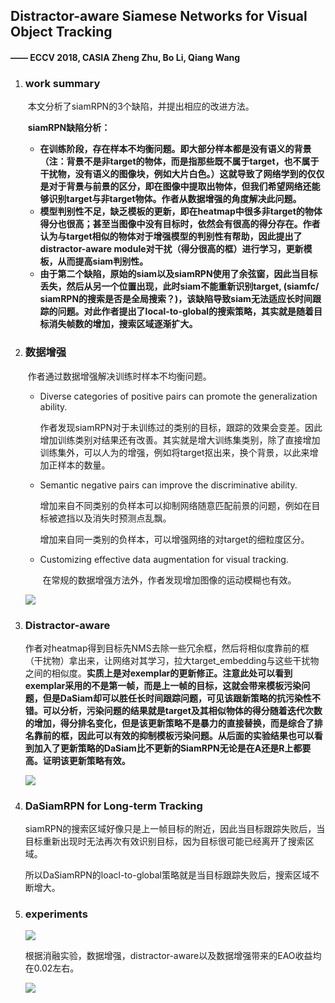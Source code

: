 ## Distractor-aware Siamese Networks for Visual Object Tracking

#### 													—— ECCV 2018, CASIA Zheng Zhu, Bo Li, Qiang Wang

1. ### work summary

   ​	本文分析了siamRPN的3个缺陷，并提出相应的改进方法。

   ​	**siamRPN缺陷分析：**

   - **在训练阶段，存在样本不均衡问题。即大部分样本都是没有语义的背景（注：背景不是非target的物体，而是指那些既不属于target，也不属于干扰物，没有语义的图像块，例如大片白色。）这就导致了网络学到的仅仅是对于背景与前景的区分，即在图像中提取出物体，但我们希望网络还能够识别target与非target物体。作者从数据增强的角度解决此问题。**
   - **模型判别性不足，缺乏模板的更新，即在heatmap中很多非target的物体得分也很高；甚至当图像中没有目标时，依然会有很高的得分存在。作者认为与target相似的物体对于增强模型的判别性有帮助，因此提出了distractor-aware module对干扰（得分很高的框）进行学习，更新模板，从而提高siam判别性。**
   - **由于第二个缺陷，原始的siam以及siamRPN使用了余弦窗，因此当目标丢失，然后从另一个位置出现，此时siam不能重新识别target, (siamfc/ siamRPN的搜索是否是全局搜索？)，该缺陷导致siam无法适应长时间跟踪的问题。对此作者提出了local-to-global的搜索策略，其实就是随着目标消失帧数的增加，搜索区域逐渐扩大。**

2. ### 数据增强

   ​	作者通过数据增强解决训练时样本不均衡问题。

   - Diverse categories of positive pairs can promote the generalization ability. 

     ​	作者发现siamRPN对于未训练过的类别的目标，跟踪的效果会变差。因此增加训练类别对结果还有改善。其实就是增大训练集类别，除了直接增加训练集外，可以人为的增强，例如将target抠出来，换个背景，以此来增加正样本的数量。

   - Semantic negative pairs can improve the discriminative ability.

     ​	增加来自不同类别的负样本可以抑制网络随意匹配前景的问题，例如在目标被遮挡以及消失时预测点乱飘。

     ​	增加来自同一类别的负样本，可以增强网络的对target的细粒度区分。

   - Customizing effective data augmentation for visual tracking.

     ​	在常规的数据增强方法外，作者发现增加图像的运动模糊也有效。

   ![](../iamge/dasiam2.png)

3. ### Distractor-aware

   ​	作者对heatmap得到目标先NMS去除一些冗余框，然后将相似度靠前的框（干扰物）拿出来，让网络对其学习，拉大target_embedding与这些干扰物之间的相似度。**实质上是对exemplar的更新修正。注意此处可以看到exemplar采用的不是第一帧，而是上一帧的目标，这就会带来模板污染问题，但是DaSiam却可以胜任长时间跟踪问题，可见该跟新策略的抗污染性不错。可以分析，污染问题的结果就是target及其相似物体的得分随着迭代次数的增加，得分排名变化，但是该更新策略不是暴力的直接替换，而是综合了排名靠前的框，因此可以有效的抑制模板污染问题。从后面的实验结果也可以看到加入了更新策略的DaSiam比不更新的SiamRPN无论是在A还是R上都要高。证明该更新策略有效。**

   

   ![](../iamge/dasiam1.png)

4. ### DaSiamRPN for Long-term Tracking

   ​	siamRPN的搜索区域好像只是上一帧目标的附近，因此当目标跟踪失败后，当目标重新出现时无法再次有效识别目标，因为目标很可能已经离开了搜索区域。

   ​	所以DaSiamRPN的loacl-to-global策略就是当目标跟踪失败后，搜索区域不断增大。

5. ### experiments

   ![](../iamgep/dasiam3.png)

   ​		根据消融实验，数据增强，distractor-aware以及数据增强带来的EAO收益均在0.02左右。

   ![](../iamge/Dasiam4.png)
